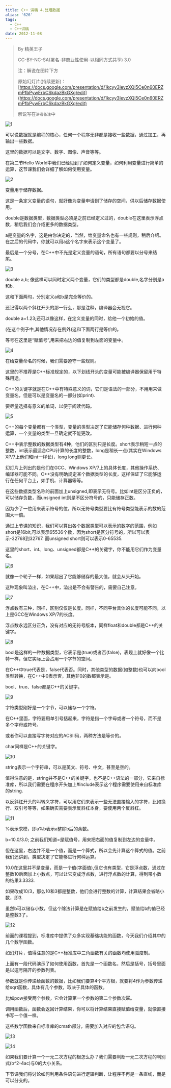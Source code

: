 ```yaml
---
title: C++ 讲稿 4.处理数据
alias: '626'
tags:
  - C++
  - C++讲稿
date: 2012-11-08
---
```


> By 精英王子
>
>   CC-BY-NC-SA(署名-非商业性使用-以相同方式共享) 3.0
>
> 注：解说在图片下方
>
> 原始幻灯片(持续更新)：[https://docs.google.com/presentation/d/1kcyy3IevzXQI5Ce0n60ERZmPfbPywErbCSkdazBkGXg/edit](https://docs.google.com/presentation/d/1kcyy3IevzXQI5Ce0n60ERZmPfbPywErbCSkdazBkGXg/edit)
>
>   解说写在`讲者备注`中

![1](http://i.minus.com/i5FRF0N9bpPOB.png)

可以说数据就是编程的核心，任何一个程序无非都是接收一些数据，通过加工，再输出一些数据。

这里的数据可以是文字、数字、图像、声音等等。

在第二节Hello World中我们已经见到了如何定义变量，如何利用变量进行简单的运算，这节课我们会详细了解如何使用变量。

![2](http://i.minus.com/ibuzuKhJAGbPm4.png)

变量用于储存数据。

这是一条定义变量的语句，就好像为变量申请到了储存的空间，供以后储存数据使用。

double是数据类型，数据类型必须是之前已经定义过的，double在这里表示浮点数，稍后我们会介绍更多的数据类型。

a是变量的名字，这是由你决定的，当然，给变量命名也有一些规则，稍后介绍。在之后的代码中，你就可以用a这个名字来表示这个变量了。

最后是一个分号，在C++中不光是定义变量的语句，所有语句都要以分号来结尾。

![3](http://i.minus.com/ibqTkKB2858WYa.png)

double a,b; 像这样可以同时定义两个变量，它们的类型都是double,名字分别是a和b.

这和下面两句，分别定义a和b是完全等价的。

还记得以两个斜杠开头的那一行么，那是注释，编译器会无视它。

double a=1.23;还可以像这样，在定义变量的同时，给他一个初始的值。

(在这个例子中,其他情况存在例外)这和下面两行是等价的。

等号在这里是“赋值号”,用来把右边的值复制到左面的变量中。

![4](http://i.minus.com/i8UbM48L09srM.png)

在给变量命名的时候，我们需要遵守一些规则。

这里的不推荐是C++标准规定的，以下划线开头的变量可能被编译器保留用于特殊用途。

C++的关键字就是在C++中有特殊意义的词，它们是语法的一部分，不用用来做变量名，但是可以是变量名的一部分(如print).

要尽量选择有意义的单词，以便于阅读代码。

![5](http://i.minus.com/i2UAFuANzdeK3.png)

C++的每个变量都有一个类型，变量的类型决定了它能储存何种数据、进行何种运算，一个变量的类型一旦确定就不能更改。

C++中表示整数的数据类型有4种，他们的区别只是长度。short表示稍短一点的整数，int表示最适合CPU计算的长度的整数，long是稍长一点(其实在Windows XP/7上他们和int一样长)，long long则更长。

幻灯片上列出的是他们在GCC、Windows XP/7上的具体长度，其他操作系统、编译器可能不同。C++没有明确规定某个数据类型的长度，这样保证了它能够运行在任何平台上，如手机、计算器等等。

在这些数据类型名称的前面加上unsigned,即表示无符号。比如int是区分正负的，可以储存负数，而unsigned int则是不区分符号的，只能储存正数。

因为少了一位用来表示符号的位，所以无符号类型要比有符号类型能表示的数的范围大一倍。

通过上节课的知识，我们可以算出各个数据类型可以表示的数字的范围，例如short是16bit,可以表示65536个数，因为short是区分符号的，所以可以表示-32768到32767\. 而unsigned short则可以表示0-65535.

这里的short、int、long、unsigned都是C++的关键字，你不能用它们作为变量名。

![6](http://i.minus.com/imtjLdd4jxdzq.png)

就像一个轮子一样，如果超出了它能够储存的最大值，就会从头开始。

这种现象叫溢出，在C++中，溢出是不会有警告的，需要自己注意。

![7](http://i.minus.com/iA3C3xDsMJCXw.png)

浮点数有三种，同样，区别仅仅是长度。同样，不同平台具体的长度可能不同，以上是GCC在Windows XP/7的长度。

浮点数永远区分正负，没有对应的无符号版本，同样float和double都是C++的关键字。

![8](http://i.minus.com/ibhhyBo0KirWRE.png)

bool是这样的一种数据类型，它表示是(true)或者否(false)，表现上就好像一个比特一样，但它实际上会占用一个字节的空间。

在C++中true代表是，false代表否。同时，其他类型的数据(如整数)也可以向bool类型转换，在C++中0表示否，其他非0的数都表示是。

bool、true、false都是C++的关键字。

![9](http://i.minus.com/ibjdIUBcqADQto.png)

字符类型刚好是一个字节，可以储存一个字符。

在C++里面，字符要用单引号括起来，字符是指一个字母或者一个符号，而不是多个字母或符号。

或者你可以直接写字符对应的ACSII码，两种方法是等价的。

char同样是C++的关键字。

![10](http://i.minus.com/ib080q2OAMm9C9.png)

string表示一个字符串，可以是英文、符号、中文，甚至是空的。

值得注意的是，string并不是C++的关键字，也不是C++语法的一部分，它来自标准库，所以我们需要在程序开头加上#include<string>表示这个程序需要使用来自标准库的string.

以反斜杠开头的叫转义字符，可以用它们来表示一些无法直接输入的字符，比如换行、双引号等等，如果确实需要表示反斜杠本身，要使用两个反斜杠。

![11](http://i.minus.com/iBwP8Uw3AyFca.png)

%表示求模，即a%b表示a整除b后的余数。

b=10.0/3.0; 之前我们知道=是赋值号，用来把右面的值复制到左边的变量中。

但在这里，右边并不是一个值，而是一个算式，所以会先计算这个算式的值。之前我们还讲到，类型决定了它能够进行何种运算。

10.0在这里并不是变量，而是一个值(字面值),但它也有类型，它是浮点数，通过在整数10后面加上小数点，可以让它变成浮点数，进行浮点数的计算，得到带小数的结果3.3333.

如果改成10/3，那么10和3都是整数，他们会进行整数的计算，计算结果会省略小数，即3.

虽然b可以储存小数，但这个除法计算是在赋值给b之前发生的，赋值给b的值已经是整数3了。

![12](http://i.minus.com/ibfjR86Fp9Oxbh.png)

前面的课程提到，标准库中提供了众多实现基础功能的函数，今天我们介绍其中的几个数学函数。

如幻灯片，值得注意的是C++标准库中三角函数有关的函数均使用弧度制。

上面有一段代码演示了如何使用函数，首先是一个函数名，然后是括号，括号里面是以逗号隔开的参数列表。

参数就是你传递给函数的数据，比如我们要算4个平方根，就要将4作为参数传递给sqrt函数，具体有几个参数，取决于具体的函数。

比如pow接受两个参数，它会计算第一个参数的第二个参数次幂。

调用函数后，函数会返回计算结果，你可以将计算结果直接赋值给变量，就像直接书写一个值一样。

这些数学函数来自标准库的cmath部分，需要加入对应的包含语句。

![13](http://i.minus.com/ieBbWFEEF73FV.png)

![14](http://i.minus.com/iba1S1PHIZOUcD.png)

如果我们要计算一个一元二次方程的根怎么办？我们需要判断一元二次方程的判别式(b^2-4ac)与0的大小关系。

下节课我们将讨论如何利用条件语句进行逻辑判断，让程序不再是一条直线，而是可以分支的。

